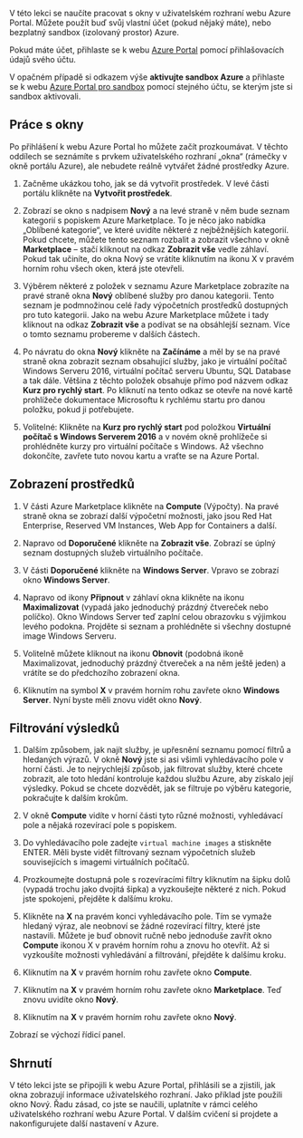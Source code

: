 V této lekci se naučíte pracovat s okny v uživatelském rozhraní webu Azure Portal. Můžete použít buď svůj vlastní účet (pokud nějaký máte), nebo bezplatný sandbox (izolovaný prostor) Azure.

Pokud máte účet, přihlaste se k webu [Azure Portal](https://portal.azure.com?azure-portal=true) pomocí přihlašovacích údajů svého účtu.

V opačném případě si odkazem výše **aktivujte sandbox Azure** a přihlaste se k webu [Azure Portal pro sandbox](https://portal.azure.com/learn.docs.microsoft.com?azure-portal=true) pomocí stejného účtu, se kterým jste si sandbox aktivovali.

## <a name="working-with-blades"></a>Práce s okny

Po přihlášení k webu Azure Portal ho můžete začít prozkoumávat. V těchto oddílech se seznámíte s prvkem uživatelského rozhraní „okna“ (rámečky v okně portálu Azure), ale nebudete reálně vytvářet žádné prostředky Azure.

1. Začněme ukázkou toho, jak se dá vytvořit prostředek. V levé části portálu klikněte na **Vytvořit prostředek**.

1. Zobrazí se okno s nadpisem **Nový** a na levé straně v něm bude seznam kategorií s popiskem Azure Marketplace. To je něco jako nabídka „Oblíbené kategorie“, ve které uvidíte některé z nejběžnějších kategorií. Pokud chcete, můžete tento seznam rozbalit a zobrazit všechno v okně **Marketplace** – stačí kliknout na odkaz **Zobrazit vše** vedle záhlaví. Pokud tak učiníte, do okna Nový se vrátíte kliknutím na ikonu X v pravém horním rohu všech oken, která jste otevřeli.

1. Výběrem některé z položek v seznamu Azure Marketplace zobrazíte na pravé straně okna **Nový** oblíbené služby pro danou kategorii. Tento seznam je podmnožinou celé řady výpočetních prostředků dostupných pro tuto kategorii. Jako na webu Azure Marketplace můžete i tady kliknout na odkaz **Zobrazit vše** a podívat se na obsáhlejší seznam. Více o tomto seznamu probereme v dalších částech.

1. Po návratu do okna **Nový** klikněte na **Začínáme** a měl by se na pravé straně okna zobrazit seznam obsahující služby, jako je virtuální počítač Windows Serveru 2016, virtuální počítač serveru Ubuntu, SQL Database a tak dále. Většina z těchto položek obsahuje přímo pod názvem odkaz **Kurz pro rychlý start**. Po kliknutí na tento odkaz se otevře na nové kartě prohlížeče dokumentace Microsoftu k rychlému startu pro danou položku, pokud ji potřebujete.

1. Volitelné: Klikněte na **Kurz pro rychlý start** pod položkou **Virtuální počítač s Windows Serverem 2016** a v novém okně prohlížeče si prohlédněte kurzy pro virtuální počítače s Windows. Až všechno dokončíte, zavřete tuto novou kartu a vraťte se na Azure Portal.

## <a name="viewing-resources"></a>Zobrazení prostředků

1. V části Azure Marketplace klikněte na **Compute** (Výpočty). Na pravé straně okna se zobrazí další výpočetní možnosti, jako jsou Red Hat Enterprise, Reserved VM Instances, Web App for Containers a další.

1. Napravo od **Doporučené** klikněte na **Zobrazit vše**. Zobrazí se úplný seznam dostupných služeb virtuálního počítače.

1. V části **Doporučené** klikněte na **Windows Server**. Vpravo se zobrazí okno **Windows Server**.

1. Napravo od ikony **Připnout** v záhlaví okna klikněte na ikonu **Maximalizovat** (vypadá jako jednoduchý prázdný čtvereček nebo políčko). Okno Windows Server teď zaplní celou obrazovku s výjimkou levého podokna. Projděte si seznam a prohlédněte si všechny dostupné image Windows Serveru.

1. Volitelně můžete kliknout na ikonu **Obnovit** (podobná ikoně Maximalizovat, jednoduchý prázdný čtvereček a na něm ještě jeden) a vrátíte se do předchozího zobrazení okna.

1. Kliknutím na symbol **X** v pravém horním rohu zavřete okno **Windows Server**. Nyní byste měli znovu vidět okno **Nový**.

## <a name="filtering-results"></a>Filtrování výsledků

1. Dalším způsobem, jak najít služby, je upřesnění seznamu pomocí filtrů a hledaných výrazů. V okně **Nový** jste si asi všimli vyhledávacího pole v horní části. Je to nejrychlejší způsob, jak filtrovat služby, které chcete zobrazit, ale toto hledání kontroluje každou službu Azure, aby získalo její výsledky. Pokud se chcete dozvědět, jak se filtruje po výběru kategorie, pokračujte k dalším krokům.

1. V okně **Compute** vidíte v horní části tyto různé možnosti, vyhledávací pole a nějaká rozevírací pole s popiskem.

1. Do vyhledávacího pole zadejte `virtual machine images` a stiskněte ENTER. Měli byste vidět filtrovaný seznam výpočetních služeb souvisejících s imagemi virtuálních počítačů.

1. Prozkoumejte dostupná pole s rozevíracími filtry kliknutím na šipku dolů (vypadá trochu jako dvojitá šipka) a vyzkoušejte některé z nich. Pokud jste spokojeni, přejděte k dalšímu kroku.

1. Klikněte na **X** na pravém konci vyhledávacího pole. Tím se vymaže hledaný výraz, ale neobnoví se žádné rozevírací filtry, které jste nastavili. Můžete je buď obnovit ručně nebo jednoduše zavřít okno **Compute** ikonou X v pravém horním rohu a znovu ho otevřít. Až si vyzkoušíte možnosti vyhledávání a filtrování, přejděte k dalšímu kroku.

1. Kliknutím na **X** v pravém horním rohu zavřete okno **Compute**.

1. Kliknutím na **X** v pravém horním rohu zavřete okno **Marketplace**. Teď znovu uvidíte okno **Nový**.

1. Kliknutím na **X** v pravém horním rohu zavřete okno **Nový**.

Zobrazí se výchozí řídicí panel.

## <a name="summary"></a>Shrnutí

V této lekci jste se připojili k webu Azure Portal, přihlásili se a zjistili, jak okna zobrazují informace uživatelského rozhraní. Jako příklad jste použili okno Nový. Řadu zásad, co jste se naučili, uplatníte v rámci celého uživatelského rozhraní webu Azure Portal. V dalším cvičení si projdete a nakonfigurujete další nastavení v Azure.
